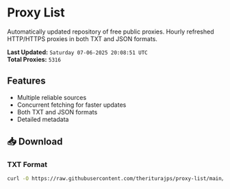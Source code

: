 # Proxy List

Automatically updated repository of free public proxies. Hourly refreshed HTTP/HTTPS proxies in both TXT and JSON formats.

**Last Updated:** `Saturday 07-06-2025 20:08:51 UTC`  
**Total Proxies:** `5316`

## Features
- Multiple reliable sources
- Concurrent fetching for faster updates
- Both TXT and JSON formats
- Detailed metadata

## 📥 Download

### TXT Format
```bash
curl -O https://raw.githubusercontent.com/theriturajps/proxy-list/main/proxies.txt